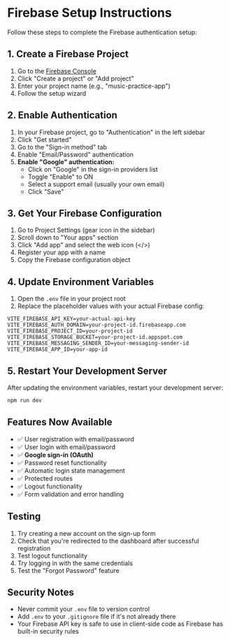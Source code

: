 # Firebase Setup Instructions

Follow these steps to complete the Firebase authentication setup:

## 1. Create a Firebase Project

1. Go to the [Firebase Console](https://console.firebase.google.com/)
2. Click "Create a project" or "Add project"
3. Enter your project name (e.g., "music-practice-app")
4. Follow the setup wizard

## 2. Enable Authentication

1. In your Firebase project, go to "Authentication" in the left sidebar
2. Click "Get started"
3. Go to the "Sign-in method" tab
4. Enable "Email/Password" authentication
5. **Enable "Google" authentication:**
   - Click on "Google" in the sign-in providers list
   - Toggle "Enable" to ON
   - Select a support email (usually your own email)
   - Click "Save"

## 3. Get Your Firebase Configuration

1. Go to Project Settings (gear icon in the sidebar)
2. Scroll down to "Your apps" section
3. Click "Add app" and select the web icon (</>)
4. Register your app with a name
5. Copy the Firebase configuration object

## 4. Update Environment Variables

1. Open the `.env` file in your project root
2. Replace the placeholder values with your actual Firebase config:

```env
VITE_FIREBASE_API_KEY=your-actual-api-key
VITE_FIREBASE_AUTH_DOMAIN=your-project-id.firebaseapp.com
VITE_FIREBASE_PROJECT_ID=your-project-id
VITE_FIREBASE_STORAGE_BUCKET=your-project-id.appspot.com
VITE_FIREBASE_MESSAGING_SENDER_ID=your-messaging-sender-id
VITE_FIREBASE_APP_ID=your-app-id
```

## 5. Restart Your Development Server

After updating the environment variables, restart your development server:

```bash
npm run dev
```

## Features Now Available

- ✅ User registration with email/password
- ✅ User login with email/password  
- ✅ **Google sign-in (OAuth)**
- ✅ Password reset functionality
- ✅ Automatic login state management
- ✅ Protected routes
- ✅ Logout functionality
- ✅ Form validation and error handling

## Testing

1. Try creating a new account on the sign-up form
2. Check that you're redirected to the dashboard after successful registration
3. Test logout functionality
4. Try logging in with the same credentials
5. Test the "Forgot Password" feature

## Security Notes

- Never commit your `.env` file to version control
- Add `.env` to your `.gitignore` file if it's not already there
- Your Firebase API key is safe to use in client-side code as Firebase has built-in security rules
